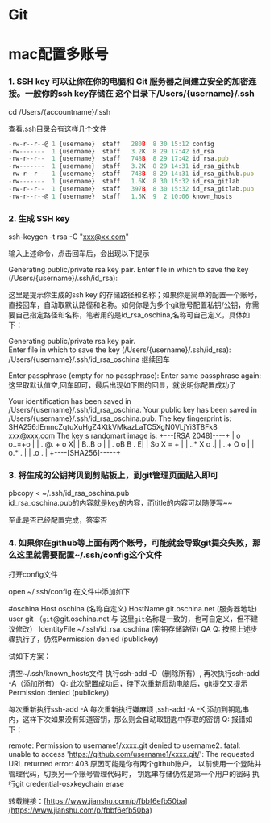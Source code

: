 # Git

# mac配置多账号

### 1. SSH key 可以让你在你的电脑和 Git 服务器之间建立安全的加密连接。一般你的ssh key存储在 这个目录下/Users/{username}/.ssh

cd /Users/{accountname}/.ssh

查看.ssh目录会有这样几个文件

```javascript
-rw-r--r--@ 1 {username}  staff   280B  8 30 15:12 config    
-rw-------  1 {username}  staff   3.2K  8 29 17:42 id_rsa
-rw-r--r--  1 {username}  staff   748B  8 29 17:42 id_rsa.pub
-rw-------  1 {username}  staff   3.2K  8 29 14:31 id_rsa_github
-rw-r--r--  1 {username}  staff   748B  8 29 14:31 id_rsa_github.pub
-rw-------  1 {username}  staff   1.6K  8 30 15:32 id_rsa_gitlab
-rw-r--r--  1 {username}  staff   397B  8 30 15:32 id_rsa_gitlab.pub
-rw-r--r--@ 1 {username}  staff   1.5K  9  2 10:06 known_hosts
```

### 2. 生成 SSH key

ssh-keygen -t rsa -C "xxx@xx.com"

输入上述命令，点击回车后，会出现以下提示

Generating public/private rsa key pair.
Enter file in which to save the key (/Users/{username}/.ssh/id_rsa):

这里是提示你生成的ssh key 的存储路径和名称；如果你是简单的配置一个账号，直接回车，自动取默认路径和名称。如何你是为多个git账号配置私钥/公钥，你需要自己指定路径和名称，笔者用的是id_rsa_oschina,名称可自己定义，具体如下：

Generating public/private rsa key pair.  
Enter file in which to save the key (/Users/{username}/.ssh/id_rsa): /Users/{username}/.ssh/id_rsa_oschina
继续回车

Enter passphrase (empty for no passphrase):
Enter same passphrase again:
这里取默认值空,回车即可，最后出现如下图的回显，就说明你配置成功了

Your identification has been saved in /Users/{username}/.ssh/id_rsa_oschina.
Your public key has been saved in /Users/{username}/.ssh/id_rsa_oschina.pub.
The key fingerprint is:
SHA256:lEmncZqtuXuHgZ4XtkVMkazLaTC5XgN0VLjYi3T8Fk8 xxx@xxx.com
The key s randomart image is:
+---[RSA 2048]----+
|        o o..=+o |
|       . @. + o X|
|        B..B o   |
|       . oB B . E|
|        So X = + |
|        ..* X o .|
|       ..+ O o   |
|        o.* .    |
|        .o .     |
+----[SHA256]-----+

### 3. 将生成的公钥拷贝到剪贴板上，到git管理页面贴入即可
pbcopy < ~/.ssh/id_rsa_oschina.pub <br />
id_rsa_oschina.pub的内容就是key的内容，而title的内容可以随便写~~

至此是否已经配置完成，答案否
### 4. 如果你在github等上面有两个账号，可能就会导致git提交失败，那么这里就需要配置~/.ssh/config这个文件

打开config文件

open ~/.ssh/config
在文件中添加如下

#oschina
Host oschina  (名称自定义)
  HostName git.oschina.net  (服务器地址)
  user git   （`git`@git.oschina.net 与 这里`git`名称是一致的，也可自定义，但不建议修改）
  IdentityFile ~/.ssh/id_rsa_oschina (密钥存储路径)
QA
Q: 按照上述步骤执行了，仍然Permission denied (publickey)

试如下方案：

清空~/.ssh/known_hosts文件
执行ssh-add -D（删除所有）, 再次执行ssh-add -A（添加所有）
Q: 此次配置成功后，待下次重新启动电脑后，git提交又提示Permission denied (publickey)

每次重新执行ssh-add -A
每次重新执行嫌麻烦 ,ssh-add -A -K,添加到钥匙串内，这样下次如果没有知道密钥，那么则会自动取钥匙中存取的密钥
Q: 报错如下：

remote: Permission to username1/xxxx.git denied to username2.
fatal: unable to access 'https://github.com/username1/xxxx.git/': The requested URL returned error: 403
原因可能是你有两个github账户， 以前使用一个登陆并管理代码，切换另一个账号管理代码时， 钥匙串存储仍然是第一个用户的密码
执行git credential-osxkeychain erase


转载链接：[https://www.jianshu.com/p/fbbf6efb50ba](https://www.jianshu.com/p/fbbf6efb50ba)

